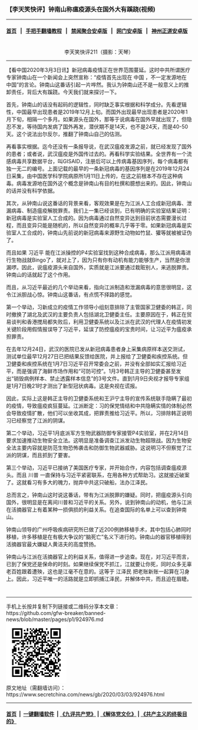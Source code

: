 ### 【李天笑快评】钟南山称瘟疫源头在国外大有蹊跷(视频)
------------------------

#### [首页](https://github.com/gfw-breaker/banned-news/blob/master/README.md) &nbsp;&nbsp;|&nbsp;&nbsp; [手把手翻墙教程](https://github.com/gfw-breaker/guides/wiki) &nbsp;&nbsp;|&nbsp;&nbsp; [禁闻聚合安卓版](https://github.com/gfw-breaker/bn-android) &nbsp;&nbsp;|&nbsp;&nbsp; [网门安卓版](https://github.com/oGate2/oGate) &nbsp;&nbsp;|&nbsp;&nbsp; [神州正道安卓版](https://github.com/SzzdOgate/update) 



<div class="article_right" style="fone-color:#000">
 <div id="story_video" style="text-align: center;margin-top: 20px;">
 </div>
 <p style="text-align:center">
  <img alt="" src="//img3.secretchina.com/pic/2020/3-3/p2639871a24027405-ss.jpg"/>
  <br>
   李天笑快评211（摄影：天琴）
   <span id="hideid" name="hideid" style="color:red;display:none;">
    <span href="https://www.secretchina.com">
    </span>
   </span>
  </br>
 </p>
 <div id="txt-mid1-t21-2017">
  

---


  </div>
 </div>
 <p>
  【看中国2020年3月3日讯】新冠病毒疫情正在世界范围蔓延。这时中共所谓医疗专家钟南山在一个新闻会上突然宣称：“疫情首先出现在
  <span href="https://www.secretchina.com" target="_blank">
   中国
  </span>
  ，不一定发源地在中国”的言论。钟南山这番话引起一片哗然。我认为钟南山还不是一般意义上的推卸责任，背后大有蹊跷。今天我们就来探讨一下。
  <span id="hideid" name="hideid" style="color:red;display:none;">
   <span href="https://www.secretchina.com">
   </span>
  </span>
 </p>
 <p>
  首先，钟南山的话没有起码的逻辑性，同时缺乏事实根据和科学成分。先看逻辑性，中国最早出现患者是2019年12月上旬。而国外出现最早出现患者是2020年1月下旬，相隔一个多月。如果源头在国外，那等于说病毒在国外早就出现了，但隐忍不发，等待国内发病了国外再发，潜伏期不是14天，也不是24天，而是40-50天。这个说法出尔反尔，推翻了钟南山自己的估测。
 </p>
 <p>
  再看事实根据。迄今还没有一条报导说，在武汉瘟疫发源之前，就已经发现了国外的患者；或者说，武汉瘟疫是外国传过去的。再看科学实验结果。全世界有一个流感病毒共享数据平台，叫GISAID，注册后可以上传病毒基因序列，每个病毒都有独一无二的编号。上面记载的最早的一条新冠病毒的基因序列是在2019年12月24日采集，由中国医学科学院病原所1月11日上传的，在这之前根本不存在这种病毒。病毒发源地在国外这个概念是钟南山有目的杜撰和臆想出来的。因此，钟南山的话并没有科学依据。
 </p>
 <p>
  其次，从钟南山说这番话的背景来看，客观效果是在为江派人工合成新冠病毒、泄漏病毒、制造瘟疫解脱罪责。我们上一集已经谈到，已有明确的实验室结果证明：新冠病毒是实验室人工合成的。因为病毒通过自然变异达到目前状态需要漫长过程，而且变异只能是随机的，所以自然变异的概率几乎等于零。如果新冠病毒是实验室人工合成的，钟南山先前说的新冠病毒来源野生动物如竹鼠、獾等就被被证伪了。
 </p>
 <p>
  而且如果
  <span href="https://www.secretchina.com/news/gb/tag/习近平" target="_blank">
   习近平
  </span>
  能在江派操控的P4实验室找到这种合成病毒，那么江派用病毒进行生物战就Bingo了，就对上了，因为只有你有动机有能力能够生产，当然是你泄漏啰。因此，说瘟疫源头来自国外，实质就是江派要通过栽赃别人，来逃脱罪责。钟南山的话就起了这个作用。
 </p>
 <p>
  而且，从习近平最近的几个举动来看，指向江派制造和泄漏病毒的意思很明显，这令江派胆战心惊。钟南山这番话，有点慌不择路的感觉。
 </p>
 <p>
  第一个举动，习新成立的疫情工作领导小组刻意排除了主管国家卫健委的韩正，同时撤换了湖北及武汉的主要负责人包括湖北卫健委主任。主要原因在于，韩正在贸易谈判和香港搅局都失败后，利用卫健委系统以及江派在武汉的代理人在疫情初发关键阶段用假情报误导了习近平，延误了防控瘟疫的宝贵时间，让习近平为瘟疫承担罪责。
 </p>
 <p>
  在去年12月24日，武汉的医院已发从新冠病毒患者身上采集病原样本送交测试，测试单位最早12月27日已把结果反馈给医院，并上报给了卫健委和疾控系统。但卫健委和疾控系统在1月7日习近平召开常委会之前，并没有全部如实汇报给习近平，而是强调了海鲜市场作用和“可防可控”。1月3号韩正主导的卫健委甚至发出“销毁病例样本、禁止透露样本信息”的3号文件。直到1月9日央视才报导专家组是1月7日晚21时才测出了新型冠状病毒。这是央视在谎报。
 </p>
 <p>
  因此，实际上这是韩正主导的卫健委系统和王沪宁主导的宣传系统联手隐瞒了最初的疫情，导致瘟疫疯狂蔓延。江派断定：习的保党情结和中共隐瞒实情的体制必然会导致疫情扩散，他们可以坐收其成，把罪责推给习近平。所以，习排除韩正说明习已经察觉了江派的阴谋。
 </p>
 <p>
  第二个举动，习近平1月底派军方生物武器防御专家接管P4实验室，并在2月14日要求加速推动生物安全立法。这明显是准备调查江派发动生物超限战。因为生物安全法主要内容就是防范生物恐怖袭击和防御生物武器威胁。这说明习不但察觉了江派的阴谋，而且抓到了要害。
 </p>
 <p>
  第三个举动，习近平已接纳了美国医疗专家，并开始合作，内容包括调查瘟疫源头。而且
  <span href="https://www.secretchina.com/news/gb/tag/川普" target="_blank">
   川普
  </span>
  一直保持与习近平紧密联系，在用各种方式帮助习。这就接近破案了。这就看习有多大的魄力，抛弃中共这只破船，法办江泽民。
 </p>
 <p>
  总而言之，钟南山这时说这番话，带有为江派脱罪的嫌疑。同时，把瘟疫源头引向国外，很明显是在离间川普和习近平的关系。另外，说到钟南山的动机，他与江派在活摘器官上有着某种一损俱损的利益关系。在追查国际的名单上可以查到钟南山。
 </p>
 <p>
  钟南山领导的广州呼吸疾病研究所已做了近200例肺移植手术，其中包括心肺同时移植，许多移植是在有极大争议的“脑死亡”名义下进行的。钟南山的器官移植得到活摘器官最大嫌疑人黄洁夫的高度赞扬。
 </p>
 <p>
  钟南山与江派在活摘器官上的利益关系，值得进一步追查。现在，对习近平而言，已到了保党还是保命的时刻。如果继续保党不抓江，江就要让你死，同时众多无辜老百姓跟着遭殃，这也是江毫不在意的。这等于
  <span href="https://www.secretchina.com/news/gb/tag/江泽民" target="_blank">
   江泽民
  </span>
  把老账新账一起算在习身上。因此，习近平唯一的活路就是立即抓捕江泽民，并解体中共，而且迫在眉睫。
  <center>
   <div>
    <div id="txt-mid2-t22-2017" style="display: block;  max-height: 351px;  overflow: hidden;">
     <div id="SC-21xxx">
     </div>
     <ins class="adsbygoogle" data-ad-client="ca-pub-1276641434651360" data-ad-format="auto" data-ad-slot="4301710469" data-full-width-responsive="true" style="display:block">
     </ins>
    </div>
   </div>
  </center>
  <div style="padding-top:12px;">
  </div>
 </p>
</div>

<hr/>
手机上长按并复制下列链接或二维码分享本文章：<br/>
https://github.com/gfw-breaker/banned-news/blob/master/pages/p1/924976.md <br/>
<a href='https://github.com/gfw-breaker/banned-news/blob/master/pages/p1/924976.md'><img src='https://github.com/gfw-breaker/banned-news/blob/master/pages/p1/924976.md.png'/></a> <br/>
原文地址（需翻墙访问）：https://www.secretchina.com/news/gb/2020/03/03/924976.html


------------------------
#### [首页](https://github.com/gfw-breaker/banned-news/blob/master/README.md) &nbsp;|&nbsp; [一键翻墙软件](https://github.com/gfw-breaker/nogfw/blob/master/README.md) &nbsp;| [《九评共产党》](https://github.com/gfw-breaker/9ping.md/blob/master/README.md#九评之一评共产党是什么) | [《解体党文化》](https://github.com/gfw-breaker/jtdwh.md/blob/master/README.md) | [《共产主义的终极目的》](https://github.com/gfw-breaker/gczydzjmd.md/blob/master/README.md)


<img src='http://gfw-breaker.win/banned-news/pages/p1/924976.md' width='0px' height='0px'/>